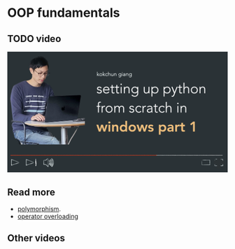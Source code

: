 # OOP fundamentals

## TODO video


<a href="" target="_blank">
  <img src="https://github.com/kokchun/assets/blob/main/python_videos/setup_part1.png?raw=true" alt="python setup part 1" width="600">
</a>


## Read more
- [polymorphism](https://www.programiz.com/python-programming/polymorphism). 
- [operator overloading](https://www.geeksforgeeks.org/operator-overloading-in-python/)

## Other videos